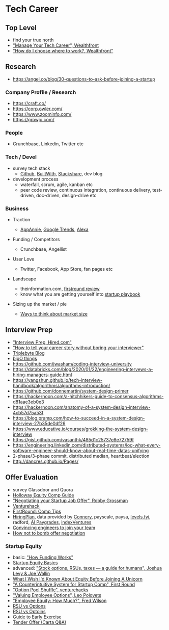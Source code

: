 # Tech Career

## Top Level
- find your true north
- ["Manage Your Tech Career", Wealthfront](https://blog.wealthfront.com/startup-employee-equity-compensation/)
- ["How do I choose where to work?, Wealthfront"](https://blog.wealthfront.com/choose-right-job-company/)

## Research
- https://angel.co/blog/30-questions-to-ask-before-joining-a-startup

### Company Profile / Research
- https://craft.co/
- https://corp.owler.com/
- https://www.zoominfo.com/
- https://growjo.com/

### People
- Crunchbase, Linkedin, Twitter etc

### Tech / Devel
- survey tech stack
  - [Github](https://github.com), [BuiltWith](https://builtwith.com/), [Stackshare](http://stackshare.io/), dev blog
- development process
  - waterfall, scrum, agile, kanban etc
  - peer code review, continuous integration, continuous delivery, test-driven, doc-driven, design-drive etc

### Business
- Traction
  - [AppAnnie](https://www.appannie.com/), [Google Trends](https://www.google.com/trends), [Alexa](http://www.alexa.com/)

- Funding / Competitors
  - Crunchbase, Angellist
  
- User Love
  - Twitter, Facebook, App Store, fan pages etc

- Landscape
  - theinformation.com, [firstround review](http://firstround.com/review/)
  - know what you are getting yourself into [startup playbook](http://playbook.samaltman.com/)

- Sizing up the market / pie
  - [Ways to think about market size](http://ben-evans.com/benedictevans/2015/2/28/market-size) 

## Interview Prep
- ["Interview Prep, Hired.com"](https://blog.hired.com/pre-interview-prep/)
- ["How to tell your career story without boring your interviewer"](https://www.fastcompany.com/90221472/how-to-tell-your-career-story-without-boring-your-interviewer)
- [Triplebyte Blog](https://triplebyte.com/blog)
- [bigO things](http://www.bigocheatsheet.com/)
- https://github.com/jwasham/coding-interview-university
- https://databricks.com/blog/2020/01/22/engineering-intervews-a-hiring-managers-guide.html
- https://yangshun.github.io/tech-interview-handbook/algorithms/algorithms-introduction/
- https://github.com/donnemartin/system-design-primer
- https://hackernoon.com/a-hitchhikers-guide-to-consensus-algorithms-d81aae3eb0e3
- https://hackernoon.com/anatomy-of-a-system-design-interview-4cb57d75a53f
- https://blog.pramp.com/how-to-succeed-in-a-system-design-interview-27b35de0df26
- https://www.educative.io/courses/grokking-the-system-design-interview
- https://gist.github.com/vasanthk/485d1c25737e8e72759f
- https://engineering.linkedin.com/distributed-systems/log-what-every-software-engineer-should-know-about-real-time-datas-unifying
- 2-phase/3-phase commit, distributed median, heartbeat/election
- http://dancres.github.io/Pages/


## Offer Evaluation
- survey Glassdoor and Quora
- [Holloway Equity Comp Guide](https://www.holloway.com/g/equity-compensation)
- ["Negotiating your Startup Job Offer", Robby Grossman](http://rob.by/2013/negotiating-your-startup-job-offer/)
- [Venturehack](http://venturehacks.com/articles/job-offer)
- [FirstRound: Comp Tips](http://firstround.com/review/counterintuitive-comp-tips-for-the-unwary-and-uninitiated/)
- [HiringPlan](https://hiringplan.io/), data provided by [Connery](http://www.conneryconsulting.com/), payscale, paysa, [levels.fyi](https://www.levels.fyi/charts.html), radford, [AI Paygrades](https://aipaygrad.es/), [indexVentures](https://www.indexventures.com/optionplan)
- [Convincing engineers to join your team](https://triplebyte.com/blog/convincing-engineers-to-join-your-team)
- [How not to bomb offer negotiation](https://medium.freecodecamp.org/how-not-to-bomb-your-offer-negotiation-c46bb9bc7dea)

### Startup Equity
- basic: ["How Funding Works"](http://fundersandfounders.com/how-funding-works-splitting-equity/)
- [Startup Equity Basics](https://humaninterest.com/blog/startup-equity-basics-ask-stock-accept/)
- advanced: ["Stock options, RSUs, taxes — a guide for humans", Joshua Levy & Joe Wallin](https://github.com/jlevy/og-equity-compensation)
- [What I Wish I'd Known About Equity Before Joining A Unicorn](https://gist.github.com/yossorion/4965df74fd6da6cdc280ec57e83a202d)
- ["A Counterintuitive System for Startup Comp", First Round](http://firstround.com/review/A-Counterintuitive-System-for-Startup-Compensation/)
- ["Option Pool Shuffle", venturehacks](http://venturehacks.com/articles/option-pool-shuffle#market)
- ["Valuing Employee Options", Leo Polovets](http://codingvc.com/valuing-employee-options/)
- ["Employee Equity: How Much?", Fred Wilson](http://avc.com/2010/11/employee-equity-how-much/)
- [RSU vs Options](https://blog.wealthfront.com/stock-options-versus-rsu/)
- [RSU vs Optoins](https://www.capshare.com/blog/rsus-vs-options/)
- [Guide to Early Exercise](https://quip.com/XGxQAoOc6fEp/Guide-to-Early-Exercise)
- [Tender Offer (Carta Q&A)](https://carta.com/blog/tender-offer-faq/)
